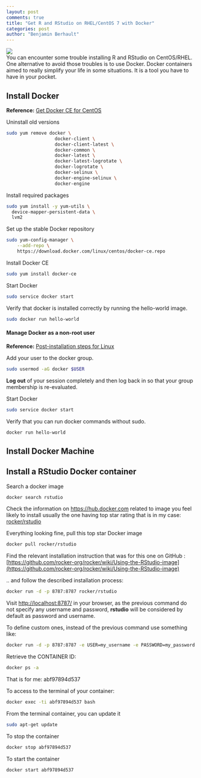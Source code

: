 ```yaml
---
layout: post
comments: true
title: "Get R and RStudio on RHEL/CentOS 7 with Docker"
categories: post
author: "Benjamin Berhault"
---
```


<div class="row">
  <div class="col grid s12 m6 l3">
    <img src="{{ '/images/r_docker.png' | relative_url }}" class="responsive-img">
  </div>
  <div class="col grid s12 m6 l9 ">
    You can encounter some trouble installing R and RStudio on CentOS/RHEL. One alternative to avoid those troubles is to use Docker. Docker containers aimed to really simplify your life in some situations. It is a tool you have to have in your pocket.
  </div>
</div>



## Install Docker
<b>Reference:</b> [Get Docker CE for CentOS](https://docs.docker.com/install/linux/docker-ce/centos/)

Uninstall old versions
```bash
sudo yum remove docker \
                  docker-client \
                  docker-client-latest \
                  docker-common \
                  docker-latest \
                  docker-latest-logrotate \
                  docker-logrotate \
                  docker-selinux \
                  docker-engine-selinux \
                  docker-engine
```

Install required packages
```bash
sudo yum install -y yum-utils \
  device-mapper-persistent-data \
  lvm2
```

Set up the stable Docker repository
```bash
sudo yum-config-manager \
    --add-repo \
    https://download.docker.com/linux/centos/docker-ce.repo
```

Install Docker CE
```bash
sudo yum install docker-ce
```

Start Docker
```bash
sudo service docker start
```

Verify that docker is installed correctly by running the hello-world image.
```bash
sudo docker run hello-world
```

#### Manage Docker as a non-root user
<b>Reference:</b> [Post-installation steps for Linux](https://docs.docker.com/install/linux/linux-postinstall/)

Add your user to the docker group.
```bash
sudo usermod -aG docker $USER
```

<b>Log out</b> of your session completely and then log back in so that your group membership is re-evaluated.

Start Docker
```bash
sudo service docker start
```

Verify that you can run docker commands without sudo.
```bash
docker run hello-world
```

## Install Docker Machine



## Install a RStudio Docker container


Search a docker image
```bash
docker search rstudio
```

Check the information on https://hub.docker.com related to image you feel likely to install usually the one having top star rating that is in my case: [rocker/rstudio](https://hub.docker.com/r/rocker/rstudio/)

Everything looking fine, pull this top star Docker image
```bash
docker pull rocker/rstudio
```

Find the relevant installation instruction that was for this one on GitHub : [https://github.com/rocker-org/rocker/wiki/Using-the-RStudio-image](https://github.com/rocker-org/rocker/wiki/Using-the-RStudio-image)

.. and follow the described installation process:
```bash
docker run -d -p 8787:8787 rocker/rstudio
```

Visit [http://localhost:8787/](http://localhost:8787/) in your browser, as the previous command do not specify any username and password, <b>rstudio</b> will be considered by default as password and username.

To define custom ones, instead of the previous command use something like: 
```bash
docker run -d -p 8787:8787 -e USER=my_username -e PASSWORD=my_password rocker/rstudio
```

Retrieve the CONTAINER ID:
```bash
docker ps -a
```

That is for me: abf97894d537

To access to the terminal of your container:
```bash
docker exec -ti abf97894d537 bash
```

From the terminal container, you can update it
```bash
sudo apt-get update
```

To stop the container
```bash
docker stop abf97894d537
```

To start the container
```bash
docker start abf97894d537
```



